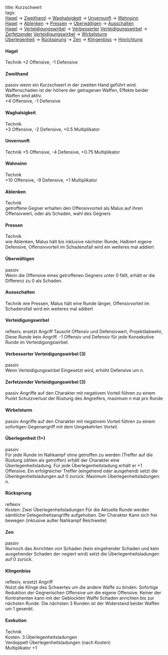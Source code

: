title: Kurzschwert  
tags:   
[Hagel](shortsword#hagel) -> [Zweithand](shortsword#zweithand) -> [Waghalsigkeit](shortsword#waghalsigkeit) -> [Unvernunft](shortsword#unvernunft) -> [Wahnsinn](shortsword#wahnsinn)  
[Hagel](shortsword#hagel) -> [Ablenken](shortsword#ablenken) -> [Pressen](shortsword#pressen) -> [Überwältigen](shortsword#Überwältigen) -> [Ausschalten](shortsword#ausschalten)  
[Hagel](shortsword#hagel) -> [Verteidigungswirbel](shortsword#verteidigungswirbel) -> [Verbesserter](shortsword#verbesserter) [Verteidigungswirbel](shortsword#verteidigungswirbel) -> [Zerfetzender](shortsword#zerfetzender) [Verteidigungswirbel](shortsword#verteidigungswirbel) -> [Wirbelsturm](shortsword#wirbelsturm)  
[Überlegenheit](shortsword#Überlegenheit) -> [Rücksprung](shortsword#rücksprung) -> [Zen](shortsword#zen) -> [Klingenbiss](shortsword#klingenbiss) -> [Hinrichtung](shortsword#hinrichtung)  

#### Hagel
Technik 
+2 Offensive, -1 Defensive

#### Zweithand
passiv 
wenn ein Kurzschwert in der zweiten Hand geführt wird.  
Waffenschaden ist der höhere der getragenen Waffen, Effekte beider Waffen sind aktiv.  
+4 Offensive, -1 Defensive  

#### Waghalsigkeit
Technik  
+3 Offensive, -2 Defensive, +0.5 Multiplikator

#### Unvernunft
Technik
+5 Offensive, -4 Defensive, +0.75 Multiplikator

#### Wahnsinn
Technik  
+10 Offensive, -9 Defensive, +1 Multiplikator  

#### Ablenken
Technik  
getroffene Gegner erhalten den Offensivvorteil als Malus auf ihren Offensivwert, oder als Schaden, wahl des Gegners

#### Pressen
Technik  
wie Ablenken, Malus hält bis inklusive nächster Runde, Halbiert eigene Defensive, Offensivvorteil im Schadensfall wird ein weiteres mal addiert  

#### Überwältigen
passiv  
Wenn die Offensive eines getroffenen Gegners unter 0 fällt, erhält er die Differenz zu 0 als Schaden.

#### Aussschalten
Technik
wie Pressen, Malus hält eine Runde länger, Offensivvorteil im Schadensfall wird ein weiteres mal addiert

#### Verteidigungswirbel
reflexiv, ersetzt Angriff 
Tauscht Offensiv und Defensivwert, Projektilabwehr, Diese Runde kein Angriff. -1 Offensiv und Defensiv für jede Konsekutive Runde im Verteidigungswirbel.

#### Verbesserter Verteidigungswirbel (3)
passiv  
Wenn Verteidigungswirbel Eingesetzt wird, erhöht Defensive um n.

#### Zerfetzender Verteidigungswirbel (3)
passiv
Angriffe auf den Charakter mit negativem Vorteil führen zu einem Punkt Schutzverlust der Rüstung des Angreifers, maximum n mal pro Runde

#### Wirbelsturm
passiv
Angriffe auf den Charakter mit negativem Vorteil führen zu einem sofortigen Gegenangriff mit dem Umgekehrten Vorteil. 

#### Überlegenheit (1+)
passiv  
Für jede Runde im Nahkampf ohne getroffen zu werden (Treffer auf die Rüstung zählen als getroffen) erhält der Charakter eine Überlegenheitsladung. Für jede Überlegenheitsladung erhält er +1 Offensive. Ein erfolgreicher Treffer (eingehend oder ausgehend) setzt die Überlegenheitsladungen auf 0 zurück. Maximum Überlegenheitsladungen: n.  

#### Rücksprung
reflexiv  
Kosten: Zwei Überlegenheitsladungen 
Für die Aktuelle Runde werden sämtliche Gelegenheitsangriffe aufgehoben. Der Charakter Kann sich frei bewegen (inklusive außer Nahkampf Reichweite)  

#### Zen
passiv  
Nurnoch das Anrichten von Schaden (kein eingehender Schaden und kein ausgehender Schaden der negiert wird) setzt die Überlegenheitsladungen auf 0 zurück.  

#### Klingenbiss
reflexiv, ersetzt Angriff  
Nutzt die Klinge des Schwertes um die andere Waffe zu binden. Sofortige Reduktion der Gegnerischen Offensive um die eigene Offensive. Keiner der Kontrahenten kann mit der Geblockten Waffe Schaden anrichten bis zur nächsten Runde. Die nächsten 3 Runden ist der Widerstand beider Waffen um 1 gesenkt.  

#### Exekution
Technik  
Kosten: 3 Überlegenheitsladungen  
Verdoppelt Überlegenheitsladungen (nach Kosten)  
Multiplikator +1  